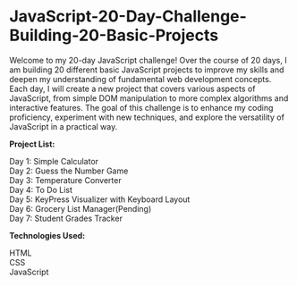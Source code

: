 # JavaScript-20-Day-Challenge-Building-20-Basic-Projects

Welcome to my 20-day JavaScript challenge! Over the course of 20 days, I am building 20 different basic JavaScript projects to improve my skills and deepen my understanding of fundamental web development concepts.
Each day, I will create a new project that covers various aspects of JavaScript, from simple DOM manipulation to more complex algorithms and interactive features. The goal of this challenge is to enhance my coding proficiency, experiment with new techniques, and explore the versatility of JavaScript in a practical way.

**Project List:**

Day 1: Simple Calculator <br>
Day 2: Guess the Number Game <br>
Day 3: Temperature Converter<br>
Day 4: To Do List<br />
Day 5: KeyPress Visualizer with Keyboard Layout<br />
Day 6: Grocery List Manager(Pending)<br />
Day 7: Student Grades Tracker<br />

**Technologies Used:**

HTML <br>
CSS <br>
JavaScript <br>
